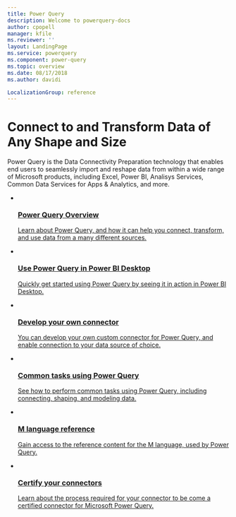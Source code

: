 ```yaml
---
title: Power Query 
description: Welcome to powerquery-docs
author: cpopell
manager: kfile
ms.reviewer: ''
layout: LandingPage
ms.service: powerquery
ms.component: power-query
ms.topic: overview
ms.date: 08/17/2018
ms.author: davidi

LocalizationGroup: reference
---
```


# Connect to and Transform Data of Any Shape and Size

Power Query is the Data Connectivity Preparation technology that enables end users to seamlessly import and reshape data from within a wide range of Microsoft products, including Excel, Power BI, Analisys Services, Common Data Services for Apps & Analytics, and more.

<ul class="cardsA panelContent">
    <li>
        <a href="power-query-what-is-power-query.md">
            <div class="cardSize">
                <div class="cardPadding">
                    <div class="card">
                        <div class="cardImageOuter">
                            <div class="cardImage"> 
                                <img src="https://docs.microsoft.com/media/common/i_article.svg" alt="" />
                            </div>
                        </div>
                        <div class="cardText">
                            <h3>Power Query Overview</h3>
                            <p>Learn about Power Query, and how it can help you connect, transform, and use data from a many different sources.</p>
                        </div>
                    </div>
                </div>
            </div>
        </a>
    </li>
    <li>
        <a href="power-query-quickstart-using-power-bi.md">
            <div class="cardSize">
                <div class="cardPadding">
                    <div class="card">
                        <div class="cardImageOuter">
                            <div class="cardImage"> 
                                <img src="https://docs.microsoft.com/media/common/i_get-started.svg" alt="" />
                            </div>
                        </div>
                        <div class="cardText">
                            <h3>Use Power Query in Power BI Desktop</h3>
                            <p>Quickly get started using Power Query by seeing it in action in Power BI Desktop.</p>
                        </div>
                    </div>
                </div>
            </div>
        </a>
    </li>
    <li>
        <a href="CreatingFirstConnector.md">
            <div class="cardSize">
                <div class="cardPadding">
                    <div class="card">
                        <div class="cardImageOuter">
                            <div class="cardImage"> 
                                <img src="https://docs.microsoft.com/media/common/i_code-automate.svg" alt="" />
                            </div>
                        </div>
                        <div class="cardText">
                            <h3>Develop your own connector</h3>
                            <p>You can develop your own custom connector for Power Query, and enable connection to your data source of choice.</p>
                        </div>
                    </div>
                </div>
            </div>
        </a>
    </li>
    <li>
        <a href="power-query-tutorial-shape-combine.md">
            <div class="cardSize">
                <div class="cardPadding">
                    <div class="card">
                        <div class="cardImageOuter">
                            <div class="cardImage"> 
                                <img src="https://docs.microsoft.com/media/common/i_tasks.svg" alt="" />
                            </div>
                        </div>
                        <div class="cardText">
                            <h3>Common tasks using Power Query</h3>
                            <p>See how to perform common tasks using Power Query, including connecting, shaping, and modeling data.</p>
                        </div>
                    </div>
                </div>
            </div>
        </a>
    </li>
    <li>
        <a href="https://msdn.microsoft.com/query-bi/m/power-query-m-reference">
            <div class="cardSize">
                <div class="cardPadding">
                    <div class="card">
                        <div class="cardImageOuter">
                            <div class="cardImage"> 
                                <img src="https://docs.microsoft.com/media/common/i_article.svg" alt="" />
                            </div>
                        </div>
                        <div class="cardText">
                            <h3>M language reference</h3>
                            <p>Gain access to the reference content for the M language, used by Power Query.</p>
                        </div>
                    </div>
                </div>
            </div>
        </a>
    </li>
    <li>
        <a href="CreatingFirstConnector.md">
            <div class="cardSize">
                <div class="cardPadding">
                    <div class="card">
                        <div class="cardImageOuter">
                            <div class="cardImage"> 
                                <img src="https://docs.microsoft.com/media/common/i_code-quality.svg" alt="" />
                            </div>
                        </div>
                        <div class="cardText">
                            <h3>Certify your connectors</h3>
                            <p>Learn about the process required for your connector to be come a certified connector for Microsoft Power Query.</p>
                        </div>
                    </div>
                </div>
            </div>
        </a>
    </li>
</ul>
